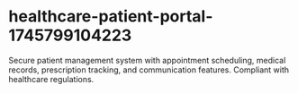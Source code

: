 # healthcare-patient-portal-1745799104223
Secure patient management system with appointment scheduling, medical records, prescription tracking, and communication features. Compliant with healthcare regulations.
